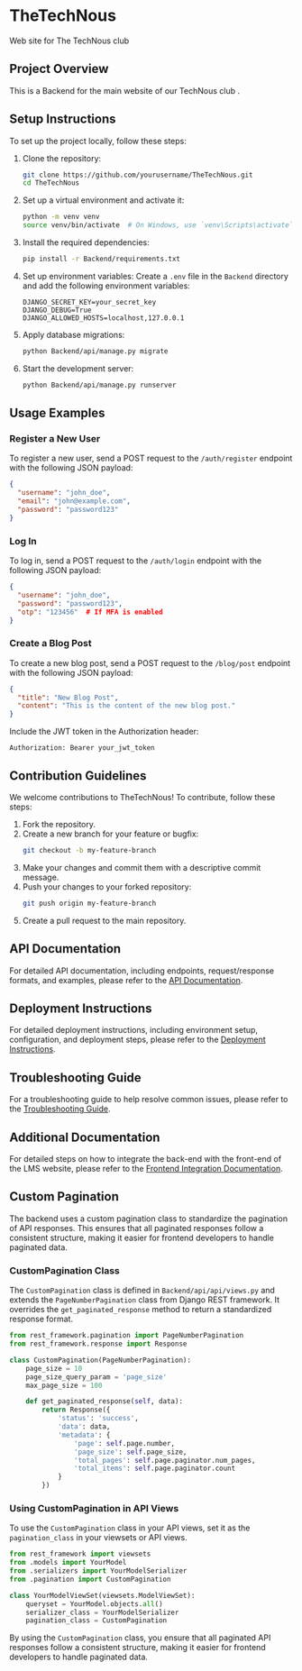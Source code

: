 # TheTechNous
Web site for The TechNous club

## Project Overview

This is a Backend for the main website of our TechNous club .

## Setup Instructions

To set up the project locally, follow these steps:

1. Clone the repository:
   ```bash
   git clone https://github.com/yourusername/TheTechNous.git
   cd TheTechNous
   ```

2. Set up a virtual environment and activate it:
   ```bash
   python -m venv venv
   source venv/bin/activate  # On Windows, use `venv\Scripts\activate`
   ```

3. Install the required dependencies:
   ```bash
   pip install -r Backend/requirements.txt
   ```

4. Set up environment variables:
   Create a `.env` file in the `Backend` directory and add the following environment variables:
   ```env
   DJANGO_SECRET_KEY=your_secret_key
   DJANGO_DEBUG=True
   DJANGO_ALLOWED_HOSTS=localhost,127.0.0.1
   ```

5. Apply database migrations:
   ```bash
   python Backend/api/manage.py migrate
   ```

6. Start the development server:
   ```bash
   python Backend/api/manage.py runserver
   ```

## Usage Examples

### Register a New User
To register a new user, send a POST request to the `/auth/register` endpoint with the following JSON payload:
```json
{
  "username": "john_doe",
  "email": "john@example.com",
  "password": "password123"
}
```

### Log In
To log in, send a POST request to the `/auth/login` endpoint with the following JSON payload:
```json
{
  "username": "john_doe",
  "password": "password123",
  "otp": "123456"  # If MFA is enabled
}
```

### Create a Blog Post
To create a new blog post, send a POST request to the `/blog/post` endpoint with the following JSON payload:
```json
{
  "title": "New Blog Post",
  "content": "This is the content of the new blog post."
}
```
Include the JWT token in the Authorization header:
```http
Authorization: Bearer your_jwt_token
```

## Contribution Guidelines

We welcome contributions to TheTechNous! To contribute, follow these steps:

1. Fork the repository.
2. Create a new branch for your feature or bugfix:
   ```bash
   git checkout -b my-feature-branch
   ```
3. Make your changes and commit them with a descriptive commit message.
4. Push your changes to your forked repository:
   ```bash
   git push origin my-feature-branch
   ```
5. Create a pull request to the main repository.

## API Documentation

For detailed API documentation, including endpoints, request/response formats, and examples, please refer to the [API Documentation](Backend/documentation/api_documentation.md).

## Deployment Instructions

For detailed deployment instructions, including environment setup, configuration, and deployment steps, please refer to the [Deployment Instructions](Backend/documentation/deployment_instructions.md).

## Troubleshooting Guide

For a troubleshooting guide to help resolve common issues, please refer to the [Troubleshooting Guide](Backend/documentation/troubleshooting_guide.md).

## Additional Documentation

For detailed steps on how to integrate the back-end with the front-end of the LMS website, please refer to the [Frontend Integration Documentation](Backend/documentation/frontend_integration.md).

## Custom Pagination

The backend uses a custom pagination class to standardize the pagination of API responses. This ensures that all paginated responses follow a consistent structure, making it easier for frontend developers to handle paginated data.

### CustomPagination Class

The `CustomPagination` class is defined in `Backend/api/api/views.py` and extends the `PageNumberPagination` class from Django REST framework. It overrides the `get_paginated_response` method to return a standardized response format.

```python
from rest_framework.pagination import PageNumberPagination
from rest_framework.response import Response

class CustomPagination(PageNumberPagination):
    page_size = 10
    page_size_query_param = 'page_size'
    max_page_size = 100

    def get_paginated_response(self, data):
        return Response({
            'status': 'success',
            'data': data,
            'metadata': {
                'page': self.page.number,
                'page_size': self.page_size,
                'total_pages': self.page.paginator.num_pages,
                'total_items': self.page.paginator.count
            }
        })
```

### Using CustomPagination in API Views

To use the `CustomPagination` class in your API views, set it as the `pagination_class` in your viewsets or API views.

```python
from rest_framework import viewsets
from .models import YourModel
from .serializers import YourModelSerializer
from .pagination import CustomPagination

class YourModelViewSet(viewsets.ModelViewSet):
    queryset = YourModel.objects.all()
    serializer_class = YourModelSerializer
    pagination_class = CustomPagination
```

By using the `CustomPagination` class, you ensure that all paginated API responses follow a consistent structure, making it easier for frontend developers to handle paginated data.
